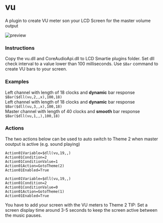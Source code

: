 # vu
A plugin to create VU meter son your LCD Screen for the master volume output

![preview](https://github.com/Limbos-goodies-for-LCDSmartie/vu/assets/331155/eea4b048-c00d-4366-ac1d-508acf08ce0b)

### Instructions
Copy the vu.dll and CoreAudioApi.dll to LCD Smartie plugins folder.
Set dll check interval to a value lower than 100 milliseconds. 
Use `$Bar` command to create VU bars to your screen.

### Examples
Left channel with length of 18 clocks and **dynamic** bar response `$Bar($dll(vu,2,,x),100,18)`\
Left channel with length of 18 clocks and **dynamic** bar response `$Bar($dll(vu,3,,x),100,18)`\
Master channel with length of 40 clocks and **smooth** bar response `$Bar($dll(vu,1,,),100,18)`

### Actions
The two actions below can be used to auto switch to Theme 2 when master ooutput is active (e.g. sound playing)
```
Action01Variable=$dll(vu,19,,)
Action01Condition=2
Action01ConditionValue=1
Action01Action=GotoTheme(2)
Action01Enabled=True
```

```
Action01Variable=$dll(vu,19,,)
Action01Condition=2
Action01ConditionValue=0
Action01Action=GotoTheme(1)
Action01Enabled=True
```
You have to add your screen with the VU meters to Theme 2 
TIP: Set a screen display time around 3-5 seconds to keep the screen active between the music pauses.

